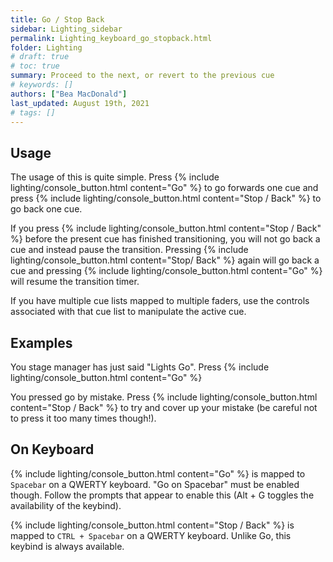 ```yaml
---
title: Go / Stop Back
sidebar: Lighting_sidebar
permalink: Lighting_keyboard_go_stopback.html
folder: Lighting
# draft: true
# toc: true
summary: Proceed to the next, or revert to the previous cue
# keywords: []
authors: ["Bea MacDonald"]
last_updated: August 19th, 2021
# tags: []
---
```


## Usage
The usage of this is quite simple. Press {% include lighting/console_button.html content="Go" %} to go forwards one cue and press {% include lighting/console_button.html content="Stop / Back" %} to go back one cue.

If you press {% include lighting/console_button.html content="Stop / Back" %} before the present cue has finished transitioning, you will not go back a cue and instead pause the transition. Pressing {% include lighting/console_button.html content="Stop/ Back" %} again will go back a cue and pressing {% include lighting/console_button.html content="Go" %} will resume the transition timer.

If you have multiple cue lists mapped to multiple faders, use the controls associated with that cue list to manipulate the active cue.

## Examples
You stage manager has just said "Lights Go". Press {% include lighting/console_button.html content="Go" %}

You pressed go by mistake. Press {% include lighting/console_button.html content="Stop / Back" %} to try and cover up your mistake (be careful not to press it too many times though!).
## On Keyboard
{% include lighting/console_button.html content="Go" %} is mapped to `Spacebar` on a QWERTY keyboard. "Go on Spacebar" must be enabled though. Follow the prompts that appear to enable this (Alt + G toggles the availability of the keybind).

{% include lighting/console_button.html content="Stop / Back" %} is mapped to `CTRL + Spacebar` on a QWERTY keyboard. Unlike Go, this keybind is always available.